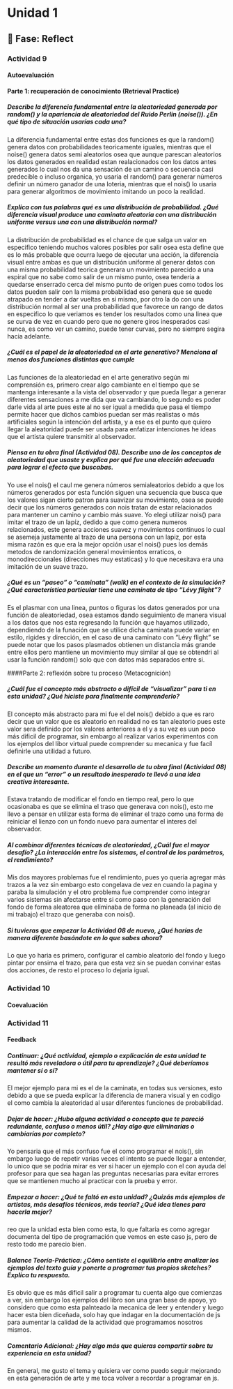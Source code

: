 # Unidad 1

## 🤔 Fase: Reflect

### Actividad 9
#### Autoevaluación
#### Parte 1: recuperación de conocimiento (Retrieval Practice)
##### Describe la diferencia fundamental entre la aleatoriedad generada por random() y la apariencia de aleatoriedad del Ruido Perlin (noise()). ¿En qué tipo de situación usarías cada una?
La diferencia fundamental entre estas dos funciones es que la random() genera datos con probabilidades teoricamente iguales, mientras que el noise() genera datos semi aleatorios osea que aunque parescan aleatorios los datos generados en realidad estan realacionados con los datos antes generados lo cual nos da una sensación de un camino o secuencia casi predecible o incluso organica, yo usaria el random() para generar números definir un número ganador de una loteria, mientras que el nois() lo usaria para generar algoritmos de movimiento imitando un poco la realidad.

##### Explica con tus palabras qué es una distribución de probabilidad. ¿Qué diferencia visual produce una caminata aleatoria con una distribución uniforme versus una con una distribución normal?
La distribución de probabilidad es el chance de que salga un valor en especifico teniendo muchos valores posibles por salir osea esta define que es lo más probable que ocurra luego de ejecutar una acción, la diferencia visual entre ambas es que un distribución uniforme al generar datos con una misma probabilidad teorica generara un movimiento parecido a una espiral que no sabe como salir de un mismo punto, osea tenderia a quedarse enserrado cerca del mismo punto de origen pues como todos los datos pueden salir con la misma probabilidad eso genera que se quede atrapado en tender a dar vueltas en si mismo, por otro la do con una distribución normal al ser una probabilidad que favorece un rango de datos en especifico lo que veriamos es tender los resultados como una linea que se curva de vez en cuando pero que no genere giros inesperados casi nunca, es como ver un camino, puede tener curvas, pero no siempre segira hacia adelante.

##### ¿Cuál es el papel de la aleatoriedad en el arte generativo? Menciona al menos dos funciones distintas que cumple
Las funciones de la aleatoriedad en el arte generativo según mi comprensión es, primero crear algo cambiante en el tiempo que se mantenga interesante a la vista del observador y que pueda llegar a generar diferentes sensaciones a me dida que va cambiando, lo segundo es poder darle vida al arte pues este al no ser igual a medida que pasa el tiempo permite hacer que dichos cambios puedan ser más realistas o más artificiales según la intención del artista, y a ese es el punto que quiero llegar la aleatoridad puede ser usada para enfatizar intenciones he ideas que el artista quiere transmitir al observador.

##### Piensa en tu obra final (Actividad 08). Describe uno de los conceptos de aleatoriedad que usaste y explica por qué fue una elección adecuada para lograr el efecto que buscabas.
Yo use el nois() el caul me genera números semialeatorios debido a que los números generados por esta función siguen una secuencia que busca que los valores sigan cierto patron para suavizar su movimiento, osea se puede decir que los números generados con nois tratan de estar relacionados para mantener un camino y cambio más suave. Yo elegi utilizar nois() para imitar el trazo de un lapíz, dedido a que como genera numeros relacionados, este genera acciones suavez y movimientos continuos lo cual se asemeja justamente al trazo de una persona con un lapiz, por esta misma razón es que era la mejor opción usar el nois() pues los demás metodos de randomización general movimientos erraticos, o monodireccionales (direcciones muy estaticas) y lo que necesitava era una imitación de un suave trazo.

##### ¿Qué es un “paseo” o “caminata” (walk) en el contexto de la simulación? ¿Qué característica particular tiene una caminata de tipo “Lévy flight”?
Es el plasmar con una linea, puntos o figuras los datos generados por una función de aleatoriedad, osea estamos dando seguimiento de manera visual a los datos que nos esta regresando la función que hayamos utilizado, dependiendo de la funación que se utilice dicha caminata puede variar en estilo, rigides y dirección, en el caso de una caminato con “Lévy flight” se puede notar que los pasos plasmados obtienen un distancia más grande entre ellos pero mantiene un movimiento muy similar al que se obtendri al usar la función random() solo que con datos más separados entre si.

####Parte 2: reflexión sobre tu proceso (Metacognición)
##### ¿Cuál fue el concepto más abstracto o difícil de “visualizar” para ti en esta unidad? ¿Qué hiciste para finalmente comprenderlo?
El concepto más abstracto para mi fue el del nois() debido a que es raro decir que un valor que es aleatorio en realidad no es tan aleatorio pues este valor sera definido por los valores anteriores a el y a su vez es uun poco más dificil de programar, sin embargo al realizar varios experimentos con los ejemplos del libor virtual puede comprender su mecanica y fue facíl definirle una utilidad a futuro.

##### Describe un momento durante el desarrollo de tu obra final (Actividad 08) en el que un “error” o un resultado inesperado te llevó a una idea creativa interesante.
Estava tratando de modificar el fondo en tiempo real, pero lo que ocasionaba es que se elimina el traso que generava con nois(), esto me llevo a pensar en utilizar esta forma de eliminar el trazo como una forma de reiniciar el lienzo con un fondo nuevo para aumentar el interes del observador.

##### Al combinar diferentes técnicas de aleatoriedad, ¿Cuál fue el mayor desafío? ¿La interacción entre los sistemas, el control de los parámetros, el rendimiento?
Mis dos mayores problemas fue el rendimiento, pues yo queria agregar más trazos a la vez sin embargo esto congelava de vez en cuando la pagina y paraba la simulación y el otro problema fue comprender como integrar varios sistemas sin afectarse entre si como paso con la generación del fondo de forma aleatorea que eliminaba de forma no planeada (al inicio de mi trabajo) el trazo que generaba con nois().

##### Si tuvieras que empezar la Actividad 08 de nuevo, ¿Qué harías de manera diferente basándote en lo que sabes ahora?
Lo que yo haria es primero, configurar el cambio aleatorio del fondo y luego pintar por ensima el trazo, para que esta vez sin se puedan convinar estas dos acciones, de resto el proceso lo dejaria igual.
### Actividad 10
#### Coevaluación

### Actividad 11
#### Feedback
##### Continuar: ¿Qué actividad, ejemplo o explicación de esta unidad te resultó más reveladora o útil para tu aprendizaje? ¿Qué deberíamos mantener sí o sí?
El mejor ejemplo para mi es el de la caminata, en todas sus versiones, esto debido a que se pueda explicar la diferencia de manera visual y en codigo el como cambia la aleatoridad al usar diferentes funciones de probabilidad.

##### Dejar de hacer: ¿Hubo alguna actividad o concepto que te pareció redundante, confuso o menos útil? ¿Hay algo que eliminarías o cambiarías por completo?
Yo pensaria que el más confuso fue el como programar el nois(), sin embargo luego de repetir varias veces el intento se puede llegar a entender, lo unico que se podria mirar es ver si hacer un ejemplo con el con ayuda del profesor para que sea hagan las preguntas necesarias para evitar errores que se mantienen mucho al practicar con la prueba y error.

##### Empezar a hacer: ¿Qué te faltó en esta unidad? ¿Quizás más ejemplos de artistas, más desafíos técnicos, más teoría? ¿Qué idea tienes para hacerla mejor?
reo que la unidad esta bien como esta, lo que faltaria es como agregar documenta del tipo de programación que vemos en este caso js, pero de resto todo me parecio bien.

##### Balance Teoría-Práctica: ¿Cómo sentiste el equilibrio entre analizar los ejemplos del texto guía y ponerte a programar tus propios sketches? Explica tu respuesta.
Es obvio que es más dificil salir a programar tu cuenta algo que comienzas a ver, sin embargo los ejemplos del libro son una gran base de apoyo, yo considero que como esta palnteado la mecanica de leer y entender y luego hacer esta bien diceñada, solo hay que indagar en la documentación de js para aumentar la calidad de la actividad que programamos nosotros mismos.

##### Comentario Adicional: ¿Hay algo más que quieras compartir sobre tu experiencia en esta unidad?
En general, me gusto el tema y quisiera ver como puedo seguir mejorando en esta generación de arte y me toca volver a recordar a programar en js.
